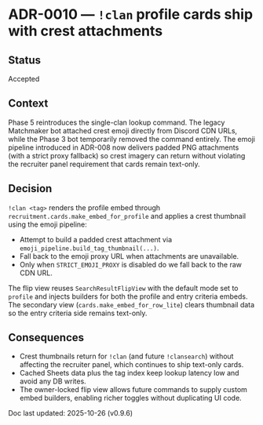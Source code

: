 # ADR-0010 — `!clan` profile cards ship with crest attachments

## Status

Accepted

## Context

Phase 5 reintroduces the single-clan lookup command. The legacy Matchmaker bot
attached crest emoji directly from Discord CDN URLs, while the Phase 3 bot
temporarily removed the command entirely. The emoji pipeline introduced in ADR-008
now delivers padded PNG attachments (with a strict proxy fallback) so crest
imagery can return without violating the recruiter panel requirement that cards
remain text-only.

## Decision

`!clan <tag>` renders the profile embed through `recruitment.cards.make_embed_for_profile`
and applies a crest thumbnail using the emoji pipeline:

* Attempt to build a padded crest attachment via
  `emoji_pipeline.build_tag_thumbnail(...)`.
* Fall back to the emoji proxy URL when attachments are unavailable.
* Only when `STRICT_EMOJI_PROXY` is disabled do we fall back to the raw CDN URL.

The flip view reuses `SearchResultFlipView` with the default mode set to
`profile` and injects builders for both the profile and entry criteria embeds.
The secondary view (`cards.make_embed_for_row_lite`) clears thumbnail data so the
entry criteria side remains text-only.

## Consequences

* Crest thumbnails return for `!clan` (and future `!clansearch`) without
  affecting the recruiter panel, which continues to ship text-only cards.
* Cached Sheets data plus the tag index keep lookup latency low and avoid any
  DB writes.
* The owner-locked flip view allows future commands to supply custom embed
  builders, enabling richer toggles without duplicating UI code.

Doc last updated: 2025-10-26 (v0.9.6)
